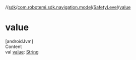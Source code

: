//[sdk](../../../index.md)/[com.robotemi.sdk.navigation.model](../index.md)/[SafetyLevel](index.md)/[value](value.md)



# value  
[androidJvm]  
Content  
val [value](value.md): [String](https://kotlinlang.org/api/latest/jvm/stdlib/kotlin/-string/index.html)  



